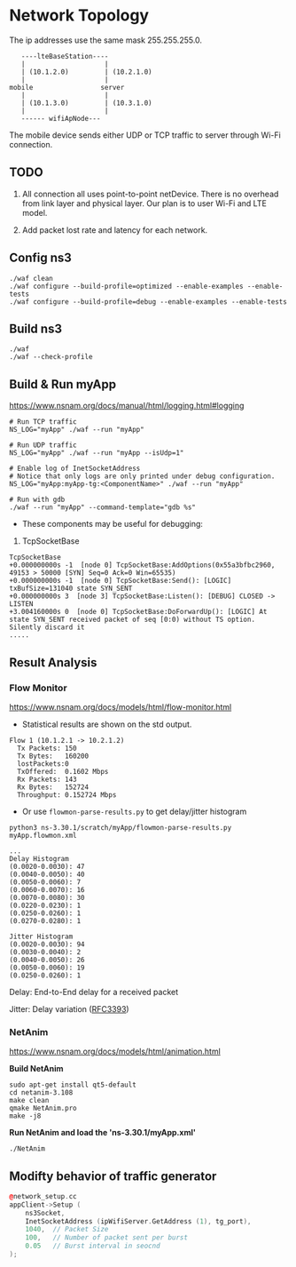 
# Network Topology
The ip addresses use the same mask 255.255.255.0.
```text
   ----lteBaseStation---- 
   |                    |
   | (10.1.2.0)         | (10.2.1.0)
   |                    |
mobile                 server
   |                    |
   | (10.1.3.0)         | (10.3.1.0)
   |                    |
   ------ wifiApNode---
```

The mobile device sends either UDP or TCP traffic to server through Wi-Fi connection.

## TODO
1. All connection all uses point-to-point netDevice. There is no overhead from link 
   layer and physical layer. Our plan is to user Wi-Fi and LTE model.

2. Add packet lost rate and latency for each network.

## Config ns3
```shell
./waf clean
./waf configure --build-profile=optimized --enable-examples --enable-tests
./waf configure --build-profile=debug --enable-examples --enable-tests
```

## Build ns3
```shell
./waf
./waf --check-profile
```

## Build & Run myApp
https://www.nsnam.org/docs/manual/html/logging.html#logging
```shell
# Run TCP traffic
NS_LOG="myApp" ./waf --run "myApp"

# Run UDP traffic
NS_LOG="myApp" ./waf --run "myApp --isUdp=1"

# Enable log of InetSocketAddress
# Notice that only logs are only printed under debug configuration.
NS_LOG="myApp:myApp-tg:<ComponentName>" ./waf --run "myApp"

# Run with gdb
./waf --run "myApp" --command-template="gdb %s"
```

* These components may be useful for debugging:
1. TcpSocketBase
```
TcpSocketBase
+0.000000000s -1  [node 0] TcpSocketBase:AddOptions(0x55a3bfbc2960, 49153 > 50000 [SYN] Seq=0 Ack=0 Win=65535)
+0.000000000s -1  [node 0] TcpSocketBase:Send(): [LOGIC] txBufSize=131040 state SYN_SENT
+0.000000000s 3  [node 3] TcpSocketBase:Listen(): [DEBUG] CLOSED -> LISTEN
+3.004160000s 0  [node 0] TcpSocketBase:DoForwardUp(): [LOGIC] At state SYN_SENT received packet of seq [0:0) without TS option. Silently discard it
.....
```

## Result Analysis
### Flow Monitor
https://www.nsnam.org/docs/models/html/flow-monitor.html

* Statistical results are shown on the std output. 
```
Flow 1 (10.1.2.1 -> 10.2.1.2)
  Tx Packets: 150
  Tx Bytes:   160200
  lostPackets:0
  TxOffered:  0.1602 Mbps
  Rx Packets: 143
  Rx Bytes:   152724
  Throughput: 0.152724 Mbps
```

* Or use `flowmon-parse-results.py` to get delay/jitter histogram
```shell
python3 ns-3.30.1/scratch/myApp/flowmon-parse-results.py myApp.flowmon.xml

...
Delay Histogram
(0.0020-0.0030): 47
(0.0040-0.0050): 40
(0.0050-0.0060): 7
(0.0060-0.0070): 16
(0.0070-0.0080): 30
(0.0220-0.0230): 1
(0.0250-0.0260): 1
(0.0270-0.0280): 1

Jitter Histogram
(0.0020-0.0030): 94
(0.0030-0.0040): 2
(0.0040-0.0050): 26
(0.0050-0.0060): 19
(0.0250-0.0260): 1
```

Delay: End-to-End delay for a received packet

Jitter: Delay variation ([RFC3393](https://tools.ietf.org/html/rfc3393.html))


### NetAnim
https://www.nsnam.org/docs/models/html/animation.html

**Build NetAnim**
```shell
sudo apt-get install qt5-default
cd netanim-3.108
make clean
qmake NetAnim.pro
make -j8
```

**Run NetAnim and load the 'ns-3.30.1/myApp.xml'**
```shell
./NetAnim
```

## Modifty behavior of traffic generator
```cpp
@network_setup.cc
appClient->Setup (
    ns3Socket,
    InetSocketAddress (ipWifiServer.GetAddress (1), tg_port),
    1040,  // Packet Size
    100,   // Number of packet sent per burst
    0.05   // Burst interval in seocnd
);
```

